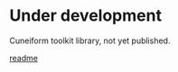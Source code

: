 # Under development

Cuneiform toolkit library, not yet published.

[readme](https://docs.google.com/document/d/1kW9DnCpXGICJ_ttOCO182G2jivE7_knVOZP_v6vdNPw/edit?usp=sharing)

